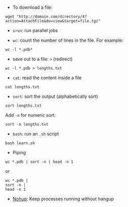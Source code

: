 - To download a file:
```
wget "http://domain.com/directory/4?action=AttachFile&do=view&target=file.tgz"
```

- `srun`: run parallel jobs

- `wc`: count the number of lines in the file. For example:
```
wc -l *.pdb*
```

- save out to a file: `>` (redirect)
```
wc -l *.pdb > lengths.txt
```

- `cat`: read the content inside a file
```
cat lengths.txt
```

- `sort`: sort the output (alphabetically sort)
```
sort lengths.txt
```
Add `-n` for numeric sort:
```
sort -n lengths.txt
```

- `bash`: run an `.sh` script
```
bash learn.sh
```

- Piping
```
wc *.pdb | sort -n | head -n 1
```

or 

```
wc *.pdb |
sort -n |
head -n 1
```

- [Nohup](https://linux.die.net/man/1/nohup):
Keep processes running without hangup

